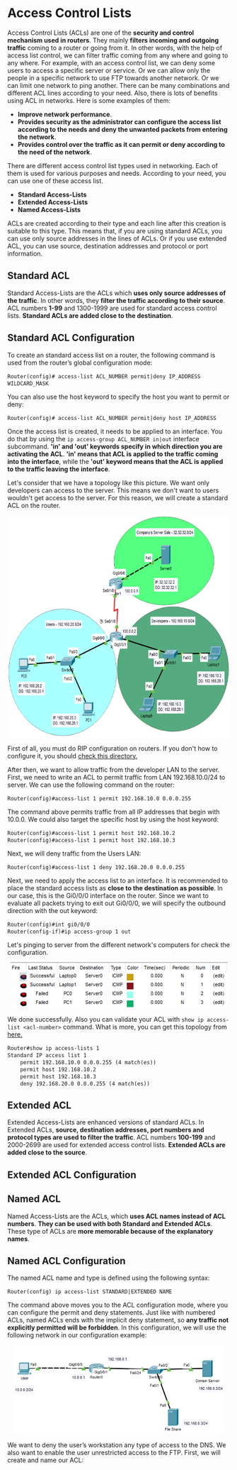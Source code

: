 # Access Control Lists

Access Control Lists (ACLs) are one of the **security and control mechanism used in routers**. They mainly **filters incoming and outgoing traffic** coming to a router or going from it. In other words, with the help of access list control, we can filter traffic coming from any where and going to any where. For example, with an access control list, we can deny some users to access a specific server or service. Or we can allow only the people in a specific network to use FTP towards another network. Or we can limit one network to ping another. There can be many combinations and different ACL lines according to your need. Also, there is lots of benefits using ACL in networks. Here is some examples of them:

- **Improve network performance**.
- **Provides security as the administrator can configure the access list according to the needs and deny the unwanted packets from entering the network**.
- **Provides control over the traffic as it can permit or deny according to the need of the network**.

There are different access control list types used in networking. Each of them is used for various purposes and needs. According to your need, you can use one of these access list.

- **Standard Access-Lists**
- **Extended Access-Lists**
- **Named Access-Lists**

ACLs are created according to their type and each line after this creation is suitable to this type. This means that, if you are using standard ACLs, you can use only source addresses in the lines of ACLs. Or if you use extended ACL, you can use source, destination addresses and protocol or port information.

## Standard ACL

Standard Access-Lists are the ACLs which **uses only source addresses of the traffic**. In other words, they **filter the traffic according to their source**. ACL numbers **1-99** and 1300-1999 are used for standard access control lists. **Standard ACLs are added close to the destination**.

## Standard ACL Configuration

To create an standard access list on a router, the following command is used from the router’s global configuration mode:

```
Router(config)# access-list ACL_NUMBER permit|deny IP_ADDRESS WILDCARD_MASK
```

You can also use the host keyword to specify the host you want to permit or deny:

```
Router(config)# access-list ACL_NUMBER permit|deny host IP_ADDRESS
```

Once the access list is created, it needs to be applied to an interface. You do that by using the `ip access-group ACL_NUMBER in|out` interface subcommand. **'in' and 'out' keywords specify in which direction you are activating the ACL**. **'in' means that ACL is applied to the traffic coming into the interface**, while the **'out' keyword means that the ACL is applied to the traffic leaving the interface**.

Let's consider that we have a topology like this picture. We want only developers can access to the server. This means we don't want to users wouldn't get access to the server. For this reason, we will create a standard ACL on the router.

<p align="center"><img height="500" src="https://github.com/wasny0ps/Network-Notes/blob/main/1x1%20-%20Access%20Control%20Lists/src/standard_ACL_topology.png"></p>

First of all, you must do RIP configuration on routers. If you don't how to configure it, you should [check this directory.](https://github.com/wasny0ps/Network-Notes/tree/main/0x8%20-%20Dynamic%20Routing)

After then, we want to allow traffic from the developer LAN to the server. First, we need to write an ACL to permit traffic from LAN 192.168.10.0/24 to server. We can use the following command on the router:

```
Router(config)#access-list 1 permit 192.168.10.0 0.0.0.255
```

The command above permits traffic from all IP addresses that begin with 10.0.0. We could also target the specific host by using the host keyword:

```
Router(config)#access-list 1 permit host 192.168.10.2
Router(config)#access-list 1 permit host 192.168.10.3
```
Next, we will deny traffic from the Users LAN:

```
Router(config)#access-list 1 deny 192.168.20.0 0.0.0.255
```

Next, we need to apply the access list to an interface. It is recommended to place the standard access lists as **close to the destination as possible**. In our case, this is the Gi0/0/0 interface on the router. Since we want to evaluate all packets trying to exit out Gi0/0/0, we will specify the outbound direction with the out keyword:

```
Router(config)#int gi0/0/0
Router(config-if)#ip access-group 1 out
```

Let's pinging to server from the different network's computers for check the configuration.

<p align="center"><img  src="https://github.com/wasny0ps/Network-Notes/blob/main/1x1%20-%20Access%20Control%20Lists/src/pinging.png"></p>

We done successfully. Also you can validate your ACL with `show ip access-list <acl-number>` command. What is more, you can get this topology from [here.](https://github.com/wasny0ps/Network-Notes/blob/main/1x1%20-%20Access%20Control%20Lists/src/Standard_ACL.pkt)

```
Router#show ip access-lists 1
Standard IP access list 1
    permit 192.168.10.0 0.0.0.255 (4 match(es))
    permit host 192.168.10.2
    permit host 192.168.10.3
    deny 192.168.20.0 0.0.0.255 (4 match(es))
```

## Extended ACL

Extended Access-Lists are enhanced versions of standard ACLs. In Extended ACLs, **source, destination addresses, port numbers and protocol types are used to filter the traffic**. ACL numbers **100-199** and 2000-2699 are used for extended access control lists. **Extended ACLs are added close to the source**.

## Extended ACL Configuration

## Named ACL

Named Access-Lists are the ACLs, which **uses ACL names instead of ACL numbers**. **They can be used with both Standard and Extended ACLs**. These type of ACLs are **more memorable because of the explanatory names**.

## Named ACL Configuration

The named ACL name and type is defined using the following syntax:

```
Router(config) ip access-list STANDARD|EXTENDED NAME
```
The command above moves you to the ACL configuration mode, where you can configure the permit and deny statements. Just like with numbered ACLs, named ACLs ends with the implicit deny statement, so **any traffic not explicitly permitted will be forbidden**. In this configuration, we will use the following network in our configuration example:


<p align="center"><img height="200" src="https://github.com/wasny0ps/Network-Notes/blob/main/1x1%20-%20Access%20Control%20Lists/src/named_ACL_topology.png"></p>

We want to deny the user’s workstation any type of access to the DNS. We also want to enable the user unrestricted access to the FTP. First, we will create and name our ACL:





